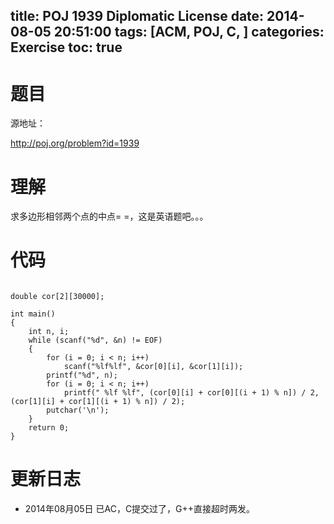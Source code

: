 ﻿title: POJ 1939 Diplomatic License
date: 2014-08-05 20:51:00
tags: [ACM, POJ, C, ]
categories: Exercise
toc: true
---
# 题目
源地址：

http://poj.org/problem?id=1939

# 理解
求多边形相邻两个点的中点= =，这是英语题吧。。。

<!-- more -->

# 代码
```#include <stdio.h>

double cor[2][30000];

int main()
{
    int n, i;
    while (scanf("%d", &n) != EOF)
    {
        for (i = 0; i < n; i++)
            scanf("%lf%lf", &cor[0][i], &cor[1][i]);
        printf("%d", n);
        for (i = 0; i < n; i++)
            printf(" %lf %lf", (cor[0][i] + cor[0][(i + 1) % n]) / 2, (cor[1][i] + cor[1][(i + 1) % n]) / 2);
        putchar('\n');
    }
    return 0;
}
```	
# 更新日志
- 2014年08月05日 已AC，C提交过了，G++直接超时两发。